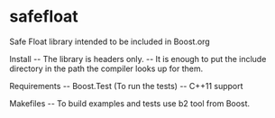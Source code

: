 # safefloat
Safe Float library intended to be included in Boost.org

Install
-- The library is headers only. 
-- It is enough to put the include directory in the path the compiler looks up for them.

Requirements
-- Boost.Test (To run the tests)
-- C++11 support

Makefiles
-- To build examples and tests use b2 tool from Boost.


